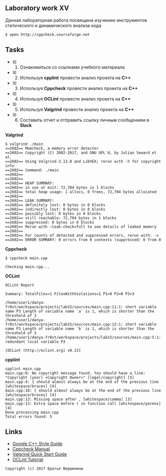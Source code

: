 ## Laboratory work XV

Данная лабораторная работа посвещена изучению инструментов статического и динамического анализа кода
```ShellSession
$ open http://cppcheck.sourceforge.net
```

## Tasks

- [x] 1. Ознакомиться со ссылками учебного материала
- [x] 2. Используя **cpplint** провести анализ проекта на **C++**
- [x] 3. Используя **Cppcheck** провести анализ проекта на **C++**
- [x] 4. Используя **OCLint** провести анализ проекта на **C++**
- [x] 5. Используя **Valgrind** провести анализ проекта на **C++**
- [x] 6. Составить отчет и отправить ссылку личным сообщением в **Slack**

**Valgrind**
```
$ valgrind ./main 
==2602== Memcheck, a memory error detector 
==2602== Copyright (C) 2002-2017, and GNU GPL'd, by Julian Seward et al. 
==2602== Using Valgrind-3.13.0 and LibVEX; rerun with -h for copyright info 
==2602== Command: ./main 
==2602== 
==2602== 
==2602== HEAP SUMMARY: 
==2602== in use at exit: 72,704 bytes in 1 blocks 
==2602== total heap usage: 1 allocs, 0 frees, 72,704 bytes allocated 
==2602== 
==2602== LEAK SUMMARY: 
==2602== definitely lost: 0 bytes in 0 blocks 
==2602== indirectly lost: 0 bytes in 0 blocks 
==2602== possibly lost: 0 bytes in 0 blocks 
==2602== still reachable: 72,704 bytes in 1 blocks 
==2602== suppressed: 0 bytes in 0 blocks 
==2602== Rerun with —leak-check=full to see details of leaked memory 
==2602== 
==2602== For counts of detected and suppressed errors, rerun with: -v 
==2602== ERROR SUMMARY: 0 errors from 0 contexts (suppressed: 0 from 0
```

**Cppcheck**
```
$ cppcheck main.cpp

Checking main.cpp...
```
**OCLint**
```
OCLint Report 

Summary: TotalFiles=1 FilesWithViolations=1 P1=0 P2=0 P3=3 

/home/user1/danya-fr0st/workspace/projects/lab15/sources/main.cpp:11:1: short variable name P3 Length of variable name `a` is 1, which is shorter than the threshold of 3 
/home/user1/danya-fr0st/workspace/projects/lab15/sources/main.cpp:12:1: short variable name P3 Length of variable name `b` is 1, which is shorter than the threshold of 3 
/home/user1/danya-fr0st/workspace/projects/lab15/sources/main.cpp:5:1: redundant local variable P3 

[OCLint (http://oclint.org) v0.13]
```

**cpplint**
```
cpplint main.cpp 
main.cpp:0: No copyright message found. You should have a line: "Copyright [year] <Copyright Owner>" [legal/copyright] [5] 
main.cpp:4: { should almost always be at the end of the previous line [whitespace/braces] [4] 
main.cpp:10: { should almost always be at the end of the previous line [whitespace/braces] [4] 
main.cpp:13: Missing space after , [whitespace/comma] [3] 
main.cpp:13: Extra space before ( in function call [whitespace/parens] [4] 
Done processing main.cpp 
Total errors found: 5
```

## Links

- [Google C++ Style Guide](https://github.com/cpplint/cpplint)
- [Cppcheck Manual](http://cppcheck.sourceforge.net/manual.pdf)
- [Valgrind Quick Start Guide](http://valgrind.org/docs/manual/index.html)
- [OCLint Tutorial](http://docs.oclint.org/en/stable/intro/tutorial.html)

```
Copyright (c) 2017 Братья Вершинины
```
